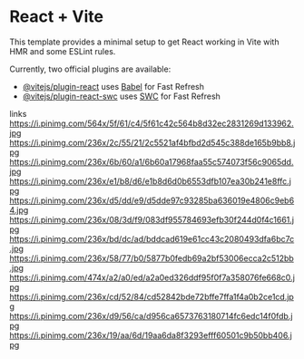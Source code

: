 # React + Vite

This template provides a minimal setup to get React working in Vite with HMR and some ESLint rules.

Currently, two official plugins are available:

- [@vitejs/plugin-react](https://github.com/vitejs/vite-plugin-react/blob/main/packages/plugin-react/README.md) uses [Babel](https://babeljs.io/) for Fast Refresh
- [@vitejs/plugin-react-swc](https://github.com/vitejs/vite-plugin-react-swc) uses [SWC](https://swc.rs/) for Fast Refresh


links
https://i.pinimg.com/564x/5f/61/c4/5f61c42c564b8d32ec2831269d133962.jpg
https://i.pinimg.com/236x/2c/55/21/2c5521af4bfbd2d545c388de165b9bb8.jpg
https://i.pinimg.com/236x/6b/60/a1/6b60a17968faa55c574073f56c9065dd.jpg
https://i.pinimg.com/236x/e1/b8/d6/e1b8d6d0b6553dfb107ea30b241e8ffc.jpg
https://i.pinimg.com/236x/d5/dd/e9/d5dde97c93285ba636019e4806c9eb64.jpg
https://i.pinimg.com/236x/08/3d/f9/083df955784693efb30f244d0f4c1661.jpg
https://i.pinimg.com/236x/bd/dc/ad/bddcad619e61cc43c2080493dfa6bc7c.jpg
https://i.pinimg.com/236x/58/77/b0/5877b0fedb69a2bf53006ecca2c512bb.jpg
https://i.pinimg.com/474x/a2/a0/ed/a2a0ed326ddf95f0f7a358076fe668c0.jpg
https://i.pinimg.com/236x/cd/52/84/cd52842bde72bffe7ffa1f4a0b2ce1cd.jpg
https://i.pinimg.com/236x/d9/56/ca/d956ca6573763180714fc6edc14f0fdb.jpg
https://i.pinimg.com/236x/19/aa/6d/19aa6da8f3293efff60501c9b50bb406.jpg